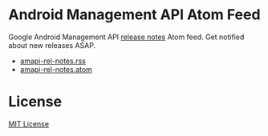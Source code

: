 Android Management API Atom Feed
=====================================

Google Android Management API [release notes](https://developers.google.com/android/management/release-notes) Atom feed. Get notified about new releases ASAP.

- [amapi-rel-notes.rss](https://petarov.github.io/amapi-feed/amapi-rel-notes.rss)
- [amapi-rel-notes.atom](https://petarov.github.io/amapi-feed/amapi-rel-notes.atom)

# License 

[MIT License](LICENSE)
